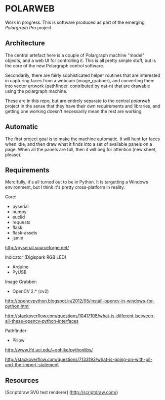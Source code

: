 POLARWEB
========

Work in progress.
This is software produced as part of the emerging *Polargraph Pro* project.

Architecture
------------

The central artefact here is a couple of Polargraph machine "model" objects, 
and a web UI for controlling it. This is all pretty simple stuff, but is the 
core of the new Polargraph control software. 

Secondarily, there are fairly sophisticated helper routines that are interested 
in capturing faces from a webcam (image_grabber), and converting them into vector 
artwork (pathfinder, contributed by nat-n) that are drawable using the polargraph machine. 

These are in this repo, but are entirely separate to the central _polarweb_ project 
in the sense that they have their own requirements and libraries, and getting one 
working doesn't necessarily mean the rest are working.

Automatic
---------

The first project goal is to make the machine automatic. It will hunt for faces when idle, 
and then draw what it finds into a set of available panels on a page. When all the panels
are full, then it will beg for attention (new sheet, please).

Requirements
------------

Mercifully, it's all turned out to be in Python. It is targetting a Windows environment, but I think
it's pretty cross-platform in reality.

Core:
* pyserial
* numpy
* euclid
* requests
* flask
* flask-assets
* jsmin

http://pyserial.sourceforge.net/

Indicator (Digispark RGB LED)
* Arduino
* PyUSB

Image Grabber:
* OpenCV 2.* (cv2)

http://opencvpython.blogspot.in/2012/05/install-opencv-in-windows-for-python.html

http://stackoverflow.com/questions/10417108/what-is-different-between-all-these-opencv-python-interfaces

Pathfinder:
* Pillow

http://www.lfd.uci.edu/~gohlke/pythonlibs/

http://stackoverflow.com/questions/7133193/what-is-going-on-with-pil-and-the-import-statement

Resources
---------

[Scriptdraw SVG test renderer] (http://scriptdraw.com/)
